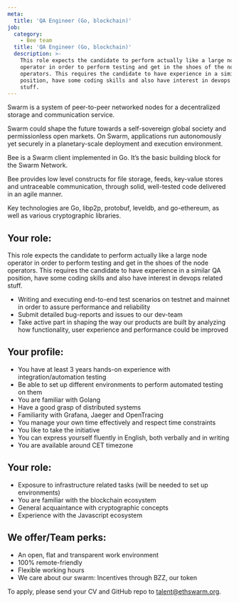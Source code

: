 ```yaml
---
meta:
  title: 'QA Engineer (Go, blockchain)'
job:
  category:
    - Bee team
  title: 'QA Engineer (Go, blockchain)'
  description: >-
    This role expects the candidate to perform actually like a large node
    operator in order to perform testing and get in the shoes of the node
    operators. This requires the candidate to have experience in a similar QA
    position, have some coding skills and also have interest in devops related
    stuff.
---
```


Swarm is a system of peer-to-peer networked nodes for a decentralized storage and communication service. 

Swarm could shape the future towards a self-sovereign global society and permissionless open markets. On Swarm, applications run autonomously yet securely in a planetary-scale deployment and execution environment.

Bee is a Swarm client implemented in Go. It’s the basic building block for the Swarm Network. 

Bee provides low level constructs for file storage, feeds, key-value stores and untraceable communication, through solid, well-tested code delivered in an agile manner.

Key technologies are Go, libp2p, protobuf, leveldb, and go-ethereum, as well as various cryptographic libraries. 

## Your role:

This role expects the candidate to perform actually like a large node operator in order to perform testing and get in the shoes of the node operators. This requires the candidate to have experience in a similar QA position, have some coding skills and also have interest in devops related stuff.

* Writing and executing end-to-end test scenarios on testnet and mainnet in order to assure performance and reliability
* Submit detailed bug-reports and issues to our dev-team
* Take active part in shaping the way our products are built by analyzing how functionality, user experience and performance could be improved

## Your profile:

* You have at least 3 years hands-on experience with integration/automation testing
* Be able to set up different environments to perform automated testing on them
* You are familiar with Golang
* Have a good grasp of distributed systems
* Familiarity with Grafana, Jaeger and OpenTracing
* You manage your own time effectively and respect time constraints
* You like to take the initiative
* You can express yourself fluently in English, both verbally and in writing
* You are available around CET timezone

## Your role:

* Exposure to infrastructure related tasks (will be needed to set up environments)
* You are familiar with the blockchain ecosystem
* General acquaintance with cryptographic concepts
* Experience with the Javascript ecosystem

## We offer/Team perks:

* An open, flat and transparent work environment
* 100% remote-friendly
* Flexible working hours
* We care about our swarm: Incentives through BZZ, our token

To apply, please send your CV and GitHub repo to [talent@ethswarm.org](talent@ethswarm.org "talent@ethswarm.org").
